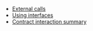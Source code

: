 
- [External calls](./External%20calls.md)
- [Using interfaces](./Using%20interfaces.md)
- [Contract interaction summary](./Contract%20interaction%20summary.md)

